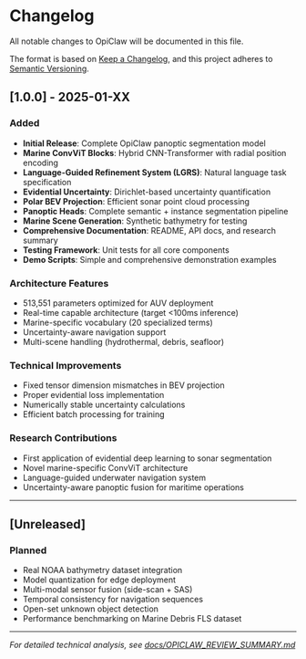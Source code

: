 # Changelog

All notable changes to OpiClaw will be documented in this file.

The format is based on [Keep a Changelog](https://keepachangelog.com/en/1.0.0/),
and this project adheres to [Semantic Versioning](https://semver.org/spec/v2.0.0.html).

## [1.0.0] - 2025-01-XX

### Added
- **Initial Release**: Complete OpiClaw panoptic segmentation model
- **Marine ConvViT Blocks**: Hybrid CNN-Transformer with radial position encoding
- **Language-Guided Refinement System (LGRS)**: Natural language task specification
- **Evidential Uncertainty**: Dirichlet-based uncertainty quantification
- **Polar BEV Projection**: Efficient sonar point cloud processing
- **Panoptic Heads**: Complete semantic + instance segmentation pipeline
- **Marine Scene Generation**: Synthetic bathymetry for testing
- **Comprehensive Documentation**: README, API docs, and research summary
- **Testing Framework**: Unit tests for all core components
- **Demo Scripts**: Simple and comprehensive demonstration examples

### Architecture Features
- 513,551 parameters optimized for AUV deployment
- Real-time capable architecture (target <100ms inference)
- Marine-specific vocabulary (20 specialized terms)
- Uncertainty-aware navigation support
- Multi-scene handling (hydrothermal, debris, seafloor)

### Technical Improvements
- Fixed tensor dimension mismatches in BEV projection
- Proper evidential loss implementation
- Numerically stable uncertainty calculations
- Efficient batch processing for training

### Research Contributions
- First application of evidential deep learning to sonar segmentation
- Novel marine-specific ConvViT architecture
- Language-guided underwater navigation system
- Uncertainty-aware panoptic fusion for maritime operations

---

## [Unreleased]

### Planned
- Real NOAA bathymetry dataset integration
- Model quantization for edge deployment
- Multi-modal sensor fusion (side-scan + SAS)
- Temporal consistency for navigation sequences
- Open-set unknown object detection
- Performance benchmarking on Marine Debris FLS dataset

---

*For detailed technical analysis, see [docs/OPICLAW_REVIEW_SUMMARY.md](docs/OPICLAW_REVIEW_SUMMARY.md)* 